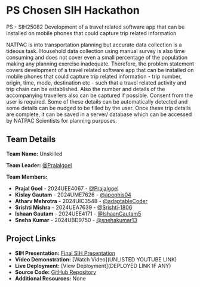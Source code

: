 # PS Chosen SIH Hackathon
PS - SIH25082
Development of a travel related software app that can be installed on mobile phones that could capture trip related information

NATPAC is into transportation planning but accurate data collection is a tideous task. Household data collection using manual survey is also time consuming and does not cover even a small percentage of the population making any planning exercise inadequate. Therefore, the problem statement covers development of a travel related software app that can be installed on mobile phones that could capture trip related information - trip number, origin, time, mode, destination etc - such that a travel related activity and trip chain can be established. Also the number and details of the accompanying travellers also can be captured if possible. Consent from the user is required. Some of these details can be automatically detected and some details can be nudged to be filled by the user. Once these trip details are complete, it can be saved in a server/ database which can be accessed by NATPAC Scientists for planning purposes.

## Team Details

**Team Name:** Unskilled

**Team Leader:** [@Prajalgoel](https://github.com/Prajalgoel)

**Team Members:**
- **Prajal Goel** - 2024UEE4067 - [@Prajalgoel](https://github.com/Prajalgoel)
- **Kislay Gautam** - 2024UME7626 - [@apophis04](https://github.com/apophis04)
- **Atharv Mehrotra** - 2024UIC3548 - [@adaptableCoder](https://github.com/adaptableCoder)
- **Srishti Mishra** - 2024UEA7639 - [@Srishti-1806](https://github.com/Srishti-1806)
- **Ishaan Gautam** - 2024UEE4171 - [@IshaanGautam5](https://github.com/IshaanGautam5)
- **Sneha Kumar** - 2024UBD9750 - [@snehakumar13](https://github.com/snehakumar13)

## Project Links

- **SIH Presentation:** [Final SIH Presentation](https://github.com/adaptableCoder/Team-Unskilled-SIH-Submission/blob/main/files/Internal_PPT_Unskilled.pdf)
- **Video Demonstration:** [Watch Video](UNLISTED YOUTUBE LINK)
- **Live Deployment:** [View Deployment](DEPLOYED LINK IF ANY)
- **Source Code:** [GitHub Repository](https://github.com/adaptableCoder/Team-Unskilled-SIH-Submission.git)
- **Additional Resources:** None
